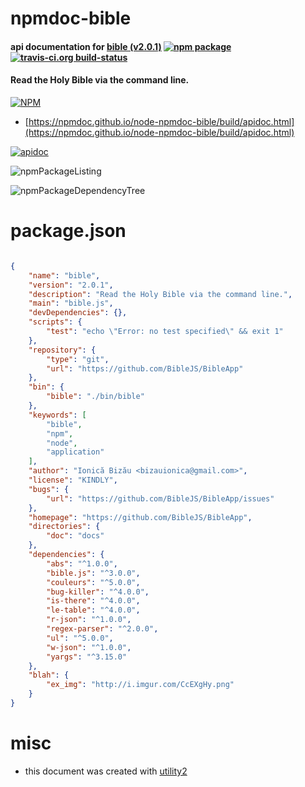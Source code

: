 # npmdoc-bible

#### api documentation for  [bible (v2.0.1)](https://github.com/BibleJS/BibleApp)  [![npm package](https://img.shields.io/npm/v/npmdoc-bible.svg?style=flat-square)](https://www.npmjs.org/package/npmdoc-bible) [![travis-ci.org build-status](https://api.travis-ci.org/npmdoc/node-npmdoc-bible.svg)](https://travis-ci.org/npmdoc/node-npmdoc-bible)

#### Read the Holy Bible via the command line.

[![NPM](https://nodei.co/npm/bible.png?downloads=true&downloadRank=true&stars=true)](https://www.npmjs.com/package/bible)

- [https://npmdoc.github.io/node-npmdoc-bible/build/apidoc.html](https://npmdoc.github.io/node-npmdoc-bible/build/apidoc.html)

[![apidoc](https://npmdoc.github.io/node-npmdoc-bible/build/screenCapture.buildCi.browser.%252Ftmp%252Fbuild%252Fapidoc.html.png)](https://npmdoc.github.io/node-npmdoc-bible/build/apidoc.html)

![npmPackageListing](https://npmdoc.github.io/node-npmdoc-bible/build/screenCapture.npmPackageListing.svg)

![npmPackageDependencyTree](https://npmdoc.github.io/node-npmdoc-bible/build/screenCapture.npmPackageDependencyTree.svg)



# package.json

```json

{
    "name": "bible",
    "version": "2.0.1",
    "description": "Read the Holy Bible via the command line.",
    "main": "bible.js",
    "devDependencies": {},
    "scripts": {
        "test": "echo \"Error: no test specified\" && exit 1"
    },
    "repository": {
        "type": "git",
        "url": "https://github.com/BibleJS/BibleApp"
    },
    "bin": {
        "bible": "./bin/bible"
    },
    "keywords": [
        "bible",
        "npm",
        "node",
        "application"
    ],
    "author": "Ionică Bizău <bizauionica@gmail.com>",
    "license": "KINDLY",
    "bugs": {
        "url": "https://github.com/BibleJS/BibleApp/issues"
    },
    "homepage": "https://github.com/BibleJS/BibleApp",
    "directories": {
        "doc": "docs"
    },
    "dependencies": {
        "abs": "^1.0.0",
        "bible.js": "^3.0.0",
        "couleurs": "^5.0.0",
        "bug-killer": "^4.0.0",
        "is-there": "^4.0.0",
        "le-table": "^4.0.0",
        "r-json": "^1.0.0",
        "regex-parser": "^2.0.0",
        "ul": "^5.0.0",
        "w-json": "^1.0.0",
        "yargs": "^3.15.0"
    },
    "blah": {
        "ex_img": "http://i.imgur.com/CcEXgHy.png"
    }
}
```



# misc
- this document was created with [utility2](https://github.com/kaizhu256/node-utility2)
